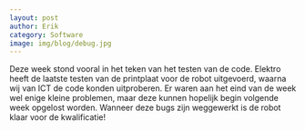 ```yaml
---
layout: post 
author: Erik 
category: Software 
image: img/blog/debug.jpg
---
```

Deze week stond vooral in het teken van het testen van de code. Elektro heeft de laatste testen van de printplaat voor
de robot uitgevoerd, waarna wij van ICT de code konden uitproberen. Er waren aan het eind van de week wel enige kleine
problemen, maar deze kunnen hopelijk begin volgende week opgelost worden. Wanneer deze bugs zijn weggewerkt is de robot
klaar voor de kwalificatie!